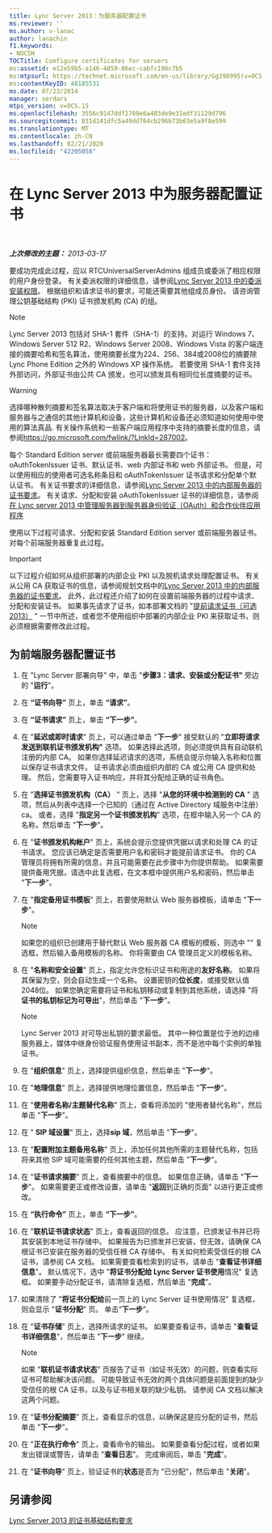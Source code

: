 ```yaml
---
title: Lync Server 2013：为服务器配置证书
ms.reviewer: ''
ms.author: v-lanac
author: lanachin
f1.keywords:
- NOCSH
TOCTitle: Configure certificates for servers
ms:assetid: e12e59b5-a146-4859-86ec-cabfc198c7b5
ms:mtpsurl: https://technet.microsoft.com/en-us/library/Gg398995(v=OCS.15)
ms:contentKeyID: 48185531
ms.date: 07/23/2014
manager: serdars
mtps_version: v=OCS.15
ms.openlocfilehash: 3556c9147ddf2769e6a403de9e31edf31129d796
ms.sourcegitcommit: 831d141dfc5a49dd764cb296b73b63e5a9f8e599
ms.translationtype: MT
ms.contentlocale: zh-CN
ms.lasthandoff: 02/21/2020
ms.locfileid: "42205058"
---
```

<div data-xmlns="http://www.w3.org/1999/xhtml">

<div class="topic" data-xmlns="http://www.w3.org/1999/xhtml" data-msxsl="urn:schemas-microsoft-com:xslt" data-cs="https://msdn.microsoft.com/">

<div data-asp="https://msdn2.microsoft.com/asp">

# <a name="configure-certificates-for-servers-in-lync-server-2013"></a>在 Lync Server 2013 中为服务器配置证书

</div>

<div id="mainSection">

<div id="mainBody">

<span> </span>

_**上次修改的主题：** 2013-03-17_

要成功完成此过程，应以 RTCUniversalServerAdmins 组成员或委派了相应权限的用户身份登录。 有关委派权限的详细信息，请参阅[Lync Server 2013 中的委派安装权限](lync-server-2013-delegate-setup-permissions.md)。 根据组织和请求证书的要求，可能还需要其他组成员身份。 请咨询管理公钥基础结构 (PKI) 证书颁发机构 (CA) 的组。

<div>


> [!NOTE]  
> Lync Server 2013 包括对 SHA-1 套件（SHA-1）的支持。对运行 Windows 7、Windows Server 512 R2、Windows Server 2008、Windows Vista 的客户端连接的摘要哈希和签名算法，使用摘要长度为224、256、384或2008位的摘要除 Lync Phone Edition 之外的 Windows XP 操作系统。 若要使用 SHA-1 套件支持外部访问，外部证书由公共 CA 颁发，也可以颁发具有相同位长度摘要的证书。



</div>

<div>


> [!WARNING]  
> 选择哪种散列摘要和签名算法取决于客户端和将使用证书的服务器，以及客户端和服务器与之通信的其他计算机和设备，这些计算机和设备还必须知道如何使用中使用的算法真品. 有关操作系统和一些客户端应用程序中支持的摘要长度的信息，请参阅<A href="https://go.microsoft.com/fwlink/?linkid=287002">https://go.microsoft.com/fwlink/?LinkId=287002</A>。



</div>

每个 Standard Edition server 或前端服务器最长需要四个证书： oAuthTokenIssuer 证书、默认证书、web 内部证书和 web 外部证书。 但是，可以使用相应的使用者可选名称条目和 oAuthTokenIssuer 证书请求和分配单个默认证书。 有关证书要求的详细信息，请参阅[Lync Server 2013 中的内部服务器的证书要求](lync-server-2013-certificate-requirements-for-internal-servers.md)。 有关请求、分配和安装 oAuthTokenIssuer 证书的详细信息，请参阅[在 Lync server 2013 中管理服务器到服务器身份验证（OAuth）和合作伙伴应用程序](lync-server-2013-managing-server-to-server-authentication-oauth-and-partner-applications.md)

使用以下过程可请求、分配和安装 Standard Edition server 或前端服务器证书。 对每个前端服务器重复此过程。

<div>


> [!IMPORTANT]  
> 以下过程介绍如何从组织部署的内部企业 PKI 以及脱机请求处理配置证书。 有关从公用 CA 获取证书的信息，请参阅规划文档中的<A href="lync-server-2013-certificate-requirements-for-internal-servers.md">Lync Server 2013 中的内部服务器的证书要求</A>。 此外，此过程还介绍了如何在设置前端服务器的过程中请求、分配和安装证书。 如果事先请求了证书，如本部署文档的 "<A href="lync-server-2013-request-certificates-in-advance-optional.md">提前请求证书（可选2013）</A> " 一节中所述，或者您不使用组织中部署的内部企业 PKI 来获取证书，则必须根据需要修改此过程。



</div>

<div>

## <a name="to-configure-certificates-for-a-front-end-server"></a>为前端服务器配置证书

1.  在 "Lync Server 部署向导" 中，单击 "**步骤3：请求、安装或分配证书"** 旁边的 "**运行**"。

2.  在 **“证书向导”** 页上，单击 **“请求”**。

3.  在 **“证书请求”** 页上，单击 **“下一步”**。

4.  在 "**延迟或即时请求**" 页上，可以通过单击 "**下一步**" 接受默认的 "**立即将请求发送到联机证书颁发机构"** 选项。 如果选择此选项，则必须提供具有自动联机注册的内部 CA。 如果你选择延迟请求的选项，系统会提示你输入名称和位置以保存证书请求文件。 证书请求必须由组织内部的 CA 或公用 CA 提供和处理。 然后，您需要导入证书响应，并将其分配给正确的证书角色。

5.  在 "**选择证书颁发机构（CA）** " 页上，选择 "**从您的环境中检测到的 CA** " 选项，然后从列表中选择一个已知的（通过在 Active Directory 域服务中注册） ca。 或者，选择 "**指定另一个证书颁发机构**" 选项，在框中输入另一个 CA 的名称，然后单击 "**下一步**"。

6.  在 "**证书颁发机构帐户**" 页上，系统会提示您提供凭据以请求和处理 CA 的证书请求。 您应该已确定是否需要用户名和密码才能提前请求证书。 你的 CA 管理员将拥有所需的信息，并且可能需要在此步骤中为你提供帮助。 如果需要提供备用凭据，请选中此复选框，在文本框中提供用户名和密码，然后单击 "**下一步**"。

7.  在 "**指定备用证书模板**" 页上，若要使用默认 Web 服务器模板，请单击 "**下一步**"。
    
    <div>
    

    > [!NOTE]  
    > 如果您的组织已创建用于替代默认 Web 服务器 CA 模板的模板，则选中 "" 复选框，然后输入备用模板的名称。 你将需要由 CA 管理员定义的模板名称。

    
    </div>

8.  在 "**名称和安全设置**" 页上，指定允许您标识证书和用途的**友好名称**。 如果将其保留为空，则会自动生成一个名称。 设置密钥的**位长度**，或接受默认值2048位。 如果您确定需要将证书和私钥移动或复制到其他系统，请选择 "将**证书的私钥标记为可导出**"，然后单击 "**下一步**"。
    
    <div>
    

    > [!NOTE]  
    > Lync Server 2013 对可导出私钥的要求最低。 其中一种位置是位于池的边缘服务器上，媒体中继身份验证服务使用证书副本，而不是池中每个实例的单独证书。

    
    </div>

9.  在 "**组织信息**" 页上，选择提供组织信息，然后单击 "**下一步**"。

10. 在 "**地理信息**" 页上，选择提供地理位置信息，然后单击 "**下一步**"。

11. 在 "**使用者名称/主题替代名称**" 页上，查看将添加的 "使用者替代名称"，然后单击 "**下一步**"。

12. 在 " **SIP 域设置**" 页上，选择**sip 域**，然后单击 "**下一步**"。

13. 在 "**配置附加主题备用名称**" 页上，添加任何其他所需的主题替代名称，包括将来其他 SIP 域可能需要的任何其他主题，然后单击 "**下一步**"。

14. 在 "**证书请求摘要**" 页上，查看摘要中的信息。 如果信息正确，请单击 "**下一步**"。 如果需要更正或修改设置，请单击 "**返回**到正确的页面" 以进行更正或修改。

15. 在 **“执行命令”** 页上，单击 **“下一步”**。

16. 在 "**联机证书请求状态**" 页上，查看返回的信息。 应注意，已颁发证书并已将其安装到本地证书存储中。 如果报告为已颁发并已安装，但无效，请确保 CA 根证书已安装在服务器的受信任根 CA 存储中。 有关如何检索受信任的根 CA 证书，请参阅 CA 文档。 如果需要查看检索到的证书，请单击 "**查看证书详细信息**"。 默认情况下，选中 "**将证书分配给 Lync Server 证书使用**情况" 复选框。 如果要手动分配证书，请清除复选框，然后单击 "**完成**"。

17. 如果清除了 "**将证书分配给**前一页上的 Lync Server 证书使用情况" 复选框，则会显示 "**证书分配**" 页。 单击“**下一步**”。

18. 在 "**证书存储**" 页上，选择所请求的证书。 如果要查看证书，请单击 "**查看证书详细信息**"，然后单击 "**下一步**" 继续。
    
    <div>
    

    > [!NOTE]  
    > 如果 "<STRONG>联机证书请求状态</STRONG>" 页报告了证书（如证书无效）的问题，则查看实际证书可帮助解决该问题。 可能导致证书无效的两个具体问题是前面提到的缺少受信任的根 CA 证书，以及与证书相关联的缺少私钥。 请参阅 CA 文档以解决这两个问题。

    
    </div>

19. 在 "**证书分配摘要**" 页上，查看显示的信息，以确保这是应分配的证书，然后单击 "**下一步**"。

20. 在 "**正在执行命令**" 页上，查看命令的输出。 如果要查看分配过程，或者如果发出错误或警告，请单击 "**查看日志**"。 完成审阅后，单击 "**完成**"。

21. 在 "**证书向导**" 页上，验证证书的**状态**是否为 "已分配"，然后单击 "**关闭**"。

</div>

<div>

## <a name="see-also"></a>另请参阅


[Lync Server 2013 的证书基础结构要求](lync-server-2013-certificate-infrastructure-requirements.md)  
  

</div>

</div>

<span> </span>

</div>

</div>

</div>

